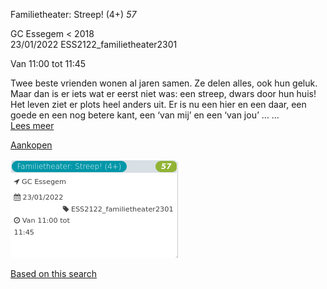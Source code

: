 Familietheater: Streep! (4+) *57*

GC Essegem < 2018  
23/01/2022 ESS2122\_familietheater2301  

Van 11:00 tot 11:45

  

  

Twee beste vrienden wonen al jaren samen. Ze delen alles, ook hun geluk. Maar dan is er iets wat er eerst niet was: een streep, dwars door hun huis! Het leven ziet er plots heel anders uit. Er is nu een hier en een daar, een goede en een nog betere kant, een ‘van mij’ en een ‘van jou’ … ...  
[Lees meer](https://tickets.vgc.be/activity/subscribe/ESS2122_familietheater2301)

[Aankopen](https://tickets.vgc.be/ticketingActivity/subscribe/ESS2122_familietheater2301)

![](65241.png)

[Based on this search](https://tickets.vgc.be/activity/index?&vrijeplaatsen=1&Age%5B%5D=3%2C4&entity=109)